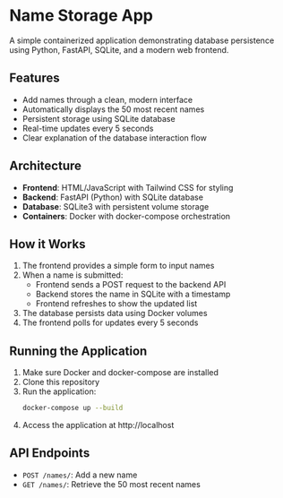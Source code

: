 # Name Storage App

A simple containerized application demonstrating database persistence using Python, FastAPI, SQLite, and a modern web frontend.

## Features

- Add names through a clean, modern interface
- Automatically displays the 50 most recent names
- Persistent storage using SQLite database
- Real-time updates every 5 seconds
- Clear explanation of the database interaction flow

## Architecture

- **Frontend**: HTML/JavaScript with Tailwind CSS for styling
- **Backend**: FastAPI (Python) with SQLite database
- **Database**: SQLite3 with persistent volume storage
- **Containers**: Docker with docker-compose orchestration

## How it Works

1. The frontend provides a simple form to input names
2. When a name is submitted:
   - Frontend sends a POST request to the backend API
   - Backend stores the name in SQLite with a timestamp
   - Frontend refreshes to show the updated list
3. The database persists data using Docker volumes
4. The frontend polls for updates every 5 seconds

## Running the Application

1. Make sure Docker and docker-compose are installed
2. Clone this repository
3. Run the application:
   ```bash
   docker-compose up --build
   ```
4. Access the application at http://localhost

## API Endpoints

- `POST /names/`: Add a new name
- `GET /names/`: Retrieve the 50 most recent names
